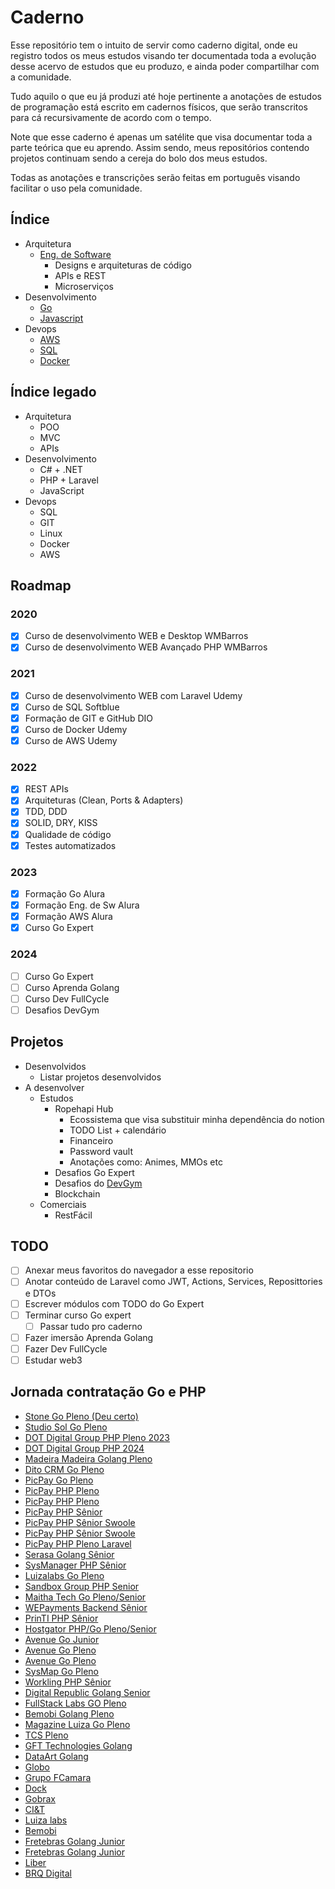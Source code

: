 # **Caderno**
Esse repositório tem o intuito de servir como caderno digital, onde eu registro todos os meus estudos visando ter documentada toda a evolução desse acervo de estudos que eu produzo, e ainda poder compartilhar com a comunidade.

Tudo aquilo o que eu já produzi até hoje pertinente a anotações de estudos de programação está escrito em cadernos físicos, que serão transcritos para cá recursivamente de acordo com o tempo.

Note que esse caderno é apenas um satélite que visa documentar toda a parte teórica que eu aprendo. Assim sendo, meus repositórios contendo projetos continuam sendo a cereja do bolo dos meus estudos.

Todas as anotações e transcrições serão feitas em português visando facilitar o uso pela comunidade.

## **Índice**
- Arquitetura
    - [Eng. de Software](https://github.com/ropehapi/caderno/tree/main/Arquitetura/Eng.%20de%20Software)
        - Designs e arquiteturas de código
        - APIs e REST
        - Microserviços
- Desenvolvimento
    - [Go](https://github.com/ropehapi/caderno/tree/main/Linguagens/Go)
    - [Javascript](https://github.com/ropehapi/caderno/tree/main/Linguagens/Javascript)
- Devops
    - [AWS](https://github.com/ropehapi/caderno/tree/main/Devops/AWS)
    - [SQL](https://github.com/ropehapi/caderno/tree/main/Devops/Database/SQL/)
    - [Docker](https://github.com/ropehapi/caderno/tree/main/Devops/Docker)

## **Índice legado**
- Arquitetura
    - POO
    - MVC
    - APIs
- Desenvolvimento
    - C# + .NET
    - PHP + Laravel
    - JavaScript
- Devops
    - SQL
    - GIT
    - Linux
    - Docker
    - AWS

## **Roadmap**
### **2020**
- [x] Curso de desenvolvimento WEB e Desktop WMBarros
- [x] Curso de desenvolvimento WEB Avançado PHP WMBarros
### **2021**
- [x] Curso de desenvolvimento WEB com Laravel Udemy
- [x] Curso de SQL  Softblue
- [x] Formação de GIT e GitHub DIO
- [x] Curso de Docker Udemy
- [x] Curso de AWS Udemy
### **2022**
- [x] REST APIs
- [x] Arquiteturas (Clean, Ports & Adapters)
- [x] TDD, DDD
- [x] SOLID, DRY, KISS
- [x] Qualidade de código
- [x] Testes automatizados
### **2023**
- [x] Formação Go Alura
- [x] Formação Eng. de Sw Alura 
- [x] Formação AWS Alura
- [x] Curso Go Expert
### **2024**
- [ ] Curso Go Expert
- [ ] Curso Aprenda Golang
- [ ] Curso Dev FullCycle
- [ ] Desafios DevGym

## **Projetos**
- Desenvolvidos
    - Listar projetos desenvolvidos
- A desenvolver
    - Estudos
        - Ropehapi Hub
            - Ecossistema que visa substituir minha dependência do notion
            - TODO List + calendário
            - Financeiro
            - Password vault
            - Anotações como: Animes, MMOs etc
        - Desafios Go Expert
        - Desafios do [DevGym](https://app.devgym.com.br/challenges)
        - Blockchain
    - Comerciais
        - RestFácil

## **TODO**
- [ ] Anexar meus favoritos do navegador a esse repositorio
- [ ] Anotar conteúdo de Laravel como JWT, Actions, Services, Reposittories e DTOs
- [ ] Escrever módulos com TODO do Go Expert
- [ ] Terminar curso Go expert
    - [ ] Passar tudo pro caderno
- [ ] Fazer imersão Aprenda Golang
- [ ] Fazer Dev FullCycle
- [ ] Estudar web3

## **Jornada contratação Go e PHP**
- [Stone Go Pleno (Deu certo)]() 
- [Studio Sol Go Pleno](https://www.linkedin.com/jobs/view/3636382087/)
- [DOT Digital Group PHP Pleno 2023](https://www.linkedin.com/jobs/view/3745692345/)
- [DOT Digital Group PHP 2024](https://www.linkedin.com/jobs/view/3921151463/) 
- [Madeira Madeira Golang Pleno](https://www.linkedin.com/jobs/view/3923633340/)
- [Dito CRM Go Pleno](https://www.linkedin.com/jobs/view/3775807043/)
- [PicPay Go Pleno](https://www.linkedin.com/jobs/view/3704341215/)
- [PicPay PHP Pleno](https://www.linkedin.com/jobs/view/3751748232/)
- [PicPay PHP Pleno](https://www.linkedin.com/jobs/view/3777114176/)
- [PicPay PHP Sênior](https://www.linkedin.com/jobs/view/3669220450/)
- [PicPay PHP Sênior Swoole](https://picpay.com/oportunidades-de-emprego-e-carreiras/central-de-vagas/4360671005)
- [PicPay PHP Sênior Swoole](https://picpay.com/oportunidades-de-emprego-e-carreiras/central-de-vagas/4359390005)
- [PicPay PHP Pleno Laravel](https://picpay.com/oportunidades-de-emprego-e-carreiras/central-de-vagas/4361681005)
- [Serasa Golang Sênior](https://www.linkedin.com/jobs/view/3824130048/)
- [SysManager PHP Sênior](https://www.linkedin.com/jobs/view/3836229081/)
- [Luizalabs Go Pleno](https://www.linkedin.com/jobs/view/3817682514/)
- [Sandbox Group PHP Senior](https://www.linkedin.com/jobs/view/3817017858/)
- [Maitha Tech Go Pleno/Senior](https://www.linkedin.com/jobs/view/3823858294/)
- [WEPayments Backend Sênior](https://www.linkedin.com/jobs/view/3832489948/)
- [PrinTI PHP Sênior](https://www.linkedin.com/jobs/view/3836434456/)
- [Hostgator PHP/Go Pleno/Senior](https://www.linkedin.com/jobs/view/3768272559/)
- [Avenue Go Junior](https://www.linkedin.com/jobs/view/3737701589/)
- [Avenue Go Pleno](https://www.linkedin.com/jobs/view/3736976949/)
- [Avenue Go Pleno](https://www.linkedin.com/jobs/view/3837888470/)
- [SysMap Go Pleno](https://www.linkedin.com/jobs/view/3839378081/)
- [Workling PHP Sênior](https://www.linkedin.com/jobs/view/3831803396/)
- [Digital Republic Golang Senior](https://www.linkedin.com/jobs/view/3777311148/)
- [FullStack Labs GO Pleno](https://www.linkedin.com/jobs/view/3755911004/)
- [Bemobi Golang Pleno](https://www.linkedin.com/jobs/view/3843565681/)
- [Magazine Luiza Go Pleno](https://www.linkedin.com/jobs/view/3909168756/)
- [TCS Pleno](https://www.linkedin.com/jobs/view/3886959086/)
- [GFT Technologies Golang](https://www.linkedin.com/jobs/view/3909198224/)
- [DataArt Golang](https://www.linkedin.com/jobs/view/3916827297/)
- [Globo](https://www.linkedin.com/jobs/view/3321432738/)
- [Grupo FCamara](https://www.linkedin.com/jobs/view/3689161767/)
- [Dock](https://www.linkedin.com/jobs/view/3684702841/)
- [Gobrax](https://www.linkedin.com/jobs/view/3678512029/)
- [CI&T](https://www.linkedin.com/jobs/view/3689931751/)
- [Luiza labs](https://www.linkedin.com/jobs/view/3698326787/)
- [Bemobi](https://www.linkedin.com/jobs/view/3711875924/)
- [Fretebras Golang Junior](https://www.linkedin.com/jobs/view/3765350726/)
- [Fretebras Golang Junior](https://www.linkedin.com/jobs/view/3809910888/)
- [Liber](https://www.linkedin.com/jobs/view/3736499903/)
- [BRQ Digital](https://www.linkedin.com/jobs/view/3763531091/)
